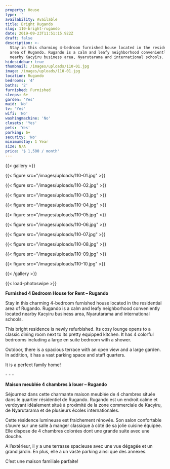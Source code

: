 ```yaml
---
property: House
type: ''
availability: Available
title: Bright Rugando
slug: 110-bright-rugando
date: 2019-09-23T11:51:15.922Z
draft: false
description: >-
  Stay in this charming 4-bedroom furnished house located in the residential
  area of Rugando. Rugando is a calm and leafy neighborhood conveniently located
  nearby Kacyiru business area, Nyarutarama and international schools.
hidesidebar: true
thumbnail: /images/uploads/110-01.jpg
image: /images/uploads/110-01.jpg
location: Rugando
bedrooms: '4'
baths: '2'
furnished: Furnished
sleeps: 6+
garden: 'Yes'
maid: 'No'
tv: 'Yes'
wifi: 'No'
washingmachine: 'No'
closets: 'Yes'
pets: 'Yes'
parking: 6+
security: 'No'
minimumstay: 1 Year
size: N/A
price: '$ 1,500 / month'
---
```

{{< gallery >}}

{{< figure src="/images/uploads/110-01.jpg" >}}

{{< figure src="/images/uploads/110-02.jpg" >}}

{{< figure src="/images/uploads/110-03.jpg" >}}

{{< figure src="/images/uploads/110-04.jpg" >}}

{{< figure src="/images/uploads/110-05.jpg" >}}

{{< figure src="/images/uploads/110-06.jpg" >}}

{{< figure src="/images/uploads/110-07.jpg" >}}

{{< figure src="/images/uploads/110-08.jpg" >}}

{{< figure src="/images/uploads/110-09.jpg" >}}

{{< figure src="/images/uploads/110-10.jpg" >}}

{{< /gallery >}}

{{< load-photoswipe >}}

**Furnished 4 Bedroom House for Rent – Rugando**

Stay in this charming 4-bedroom furnished house located in the residential area of Rugando. Rugando is a calm and leafy neighborhood conveniently located nearby Kacyiru business area, Nyarutarama and international schools.

This bright residence is newly refurbished. Its cosy lounge opens to a classic dining room next to its pretty equipped kitchen. It has 4 colorful bedrooms including a large en suite bedroom with a shower.

Outdoor, there is a spacious terrace with an open view and a large garden. In addition, it has a vast parking space and staff quarters. 

It is a perfect family home!

\- - - 

**Maison meublée 4 chambres à louer – Rugando**

Séjournez dans cette charmante maison meublée de 4 chambres située dans le quartier résidentiel de Rugando. Rugando est un endroit calme et verdoyant idéalement situé à proximité de la zone commerciale de Kacyiru, de Nyarutarama et de plusieurs écoles internationales.

Cette résidence lumineuse est fraichement rénovée. Son salon confortable s’ouvre sur une salle à manger classique à côté de sa jolie cuisine équipée. Elle dispose de 4 chambres colorées dont une grande suite avec une douche.

A l’extérieur, il y a une terrasse spacieuse avec une vue dégagée et un grand jardin. En plus, elle a un vaste parking ainsi que des annexes.

C’est une maison familiale parfaite!
